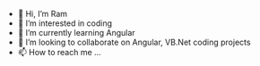 - 👋 Hi, I’m Ram
- 👀 I’m interested in coding
- 🌱 I’m currently learning Angular
- 💞️ I’m looking to collaborate on Angular, VB.Net coding projects
- 📫 How to reach me ...

<!---
pazham/pazham is a ✨ special ✨ repository because its `README.md` (this file) appears on your GitHub profile.
You can click the Preview link to take a look at your changes.
--->
